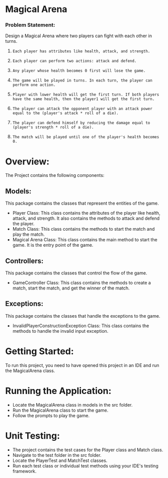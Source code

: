 # **Magical Arena**

### Problem Statement:

Design a Magical Arena where two players can fight with each other in turns.
1.     Each player has attributes like health, attack, and strength.
2.     Each player can perform two actions: attack and defend.
3.     Any player whose health becomes 0 first will lose the game.
4.     The game will be played in turns. In each turn, the player can perform one action.
5.     Player with lower health will get the first turn. If both players have the same health, then the player1 will get the first turn.
6.     The player can attack the opponent player with an attack power equal to the (player's attack * roll of a die).
7.     The player can defend himself by reducing the damage equal to (player's strength * roll of a die).
8.     The match will be played until one of the player's health becomes 0.

# Overview:

The Project contains the following components:

## Models: 
This package contains the classes that represent the entities of the game.
* Player Class: This class contains the attributes of the player like health, attack, and strength. It also contains the methods to attack and defend the player.
* Match Class: This class contains the methods to start the match and play the match.
* Magical Arena Class: This class contains the main method to start the game. It is the entry point of the game.

## Controllers: 
This package contains the classes that control the flow of the game.
* GameController Class: This class contains the methods to create a match, start the match, and get the winner of the match.

## Exceptions: 
This package contains the classes that handle the exceptions to the game.
* InvalidPlayerConstructionException Class: This class contains the methods to handle the invalid input exception.

# Getting Started:
To run this project, you need to have opened this project in an IDE and run the MagicalArena class.

# Running the Application:
* Locate the MagicalArena class in models in the src folder.
* Run the MagicalArena class to start the game.
* Follow the prompts to play the game.

# Unit Testing:
* The project contains the test cases for the Player class and Match class.
* Navigate to the test folder in the src folder.
* Locate the PlayerTest and MatchTest classes.
* Run each test class or individual test methods using your IDE's testing framework.
